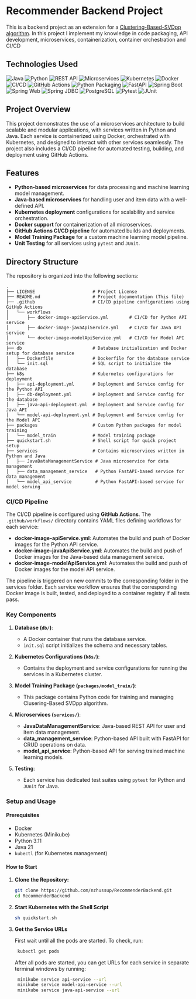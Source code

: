 # Recommender Backend Project

This is a backend project as an extension for a [Clustering-Based-SVDpp algorithm](https://github.com/nzhussup/Clustering-Based-SVDpp). In this project I implement my knowledge in code packaging, API development, microservices, containerization, container orchestration and CI/CD

## Technologies Used

![Java](https://img.shields.io/badge/Java-ED8B00?style=for-the-badge&logo=java&logoColor=white)
![Python](https://img.shields.io/badge/Python-3670A0?style=for-the-badge&logo=python&logoColor=ffdd54)
![REST API](https://img.shields.io/badge/REST_API-005571?style=for-the-badge)
![Microservices](https://img.shields.io/badge/Microservices-0078D7?style=for-the-badge)
![Kubernetes](https://img.shields.io/badge/Kubernetes-326CE5?style=for-the-badge&logo=kubernetes&logoColor=white)
![Docker](https://img.shields.io/badge/Docker-2496ED?style=for-the-badge&logo=docker&logoColor=white)
![CI/CD](https://img.shields.io/badge/CI%2FCD-239120?style=for-the-badge&logo=github-actions&logoColor=white)
![GitHub Actions](https://img.shields.io/badge/GitHub_Actions-2088FF?style=for-the-badge&logo=github-actions&logoColor=white)
![Python Packaging](https://img.shields.io/badge/Python%20Packaging-3776AB?style=for-the-badge&logo=python&logoColor=white)
![FastAPI](https://img.shields.io/badge/FastAPI-009688?style=for-the-badge&logo=fastapi&logoColor=white)
![Spring Boot](https://img.shields.io/badge/Spring_Boot-6DB33F?style=for-the-badge&logo=spring-boot&logoColor=white)
![Spring Web](https://img.shields.io/badge/Spring_Web-6DB33F?style=for-the-badge&logo=spring&logoColor=white)
![Spring JDBC](https://img.shields.io/badge/SpringJDBC-6DB33F?style=for-the-badge&logo=spring&logoColor=white)
![PostgreSQL](https://img.shields.io/badge/PostgreSQL-316192?style=for-the-badge&logo=postgresql&logoColor=white)
![Pytest](https://img.shields.io/badge/Pytest-0A9EDC?style=for-the-badge&logo=pytest&logoColor=white)
![JUnit](https://img.shields.io/badge/JUnit-25A162?style=for-the-badge&logo=junit5&logoColor=white)

## Project Overview

This project demonstrates the use of a microservices architecture to build scalable and modular applications, with services written in Python and Java. Each service is containerized using Docker, orchestrated with Kubernetes, and designed to interact with other services seamlessly. The project also includes a CI/CD pipeline for automated testing, building, and deployment using GitHub Actions.

## Features

- **Python-based microservices** for data processing and machine learning model management.
- **Java-based microservices** for handling user and item data with a well-defined API.
- **Kubernetes deployment** configurations for scalability and service orchestration.
- **Docker support** for containerization of all microservices.
- **GitHub Actions CI/CD pipeline** for automated builds and deployments.
- **Model Training Package** for a custom machine learning model pipeline.
- **Unit Testing** for all services using `pytest` and `JUnit`.

## Directory Structure

The repository is organized into the following sections:

```
.
├── LICENSE                      # Project License
├── README.md                    # Project documentation (This file)
├── .github                      # CI/CD pipeline configurations using GitHub Actions
│   └── workflows
│       ├── docker-image-apiService.yml        # CI/CD for Python API service
│       ├── docker-image-javaApiService.yml    # CI/CD for Java API service
│       └── docker-image-modelApiService.yml   # CI/CD for Model API service
├── db                           # Database initialization and Docker setup for database service
│   ├── Dockerfile               # Dockerfile for the database service
│   └── init.sql                 # SQL script to initialize the database
├── k8s                          # Kubernetes configurations for deployment
│   ├── api-deployment.yml       # Deployment and Service config for the Python API
│   ├── db-deployment.yml        # Deployment and Service config for the database
│   ├── java-api-deployment.yml  # Deployment and Service config for Java API
│   └── model-api-deployment.yml # Deployment and Service config for the Model API
├── packages                     # Custom Python packages for model training
│   └── model_train              # Model training package
├── quickstart.sh                # Shell script for quick project setup
├── services                     # Contains microservices written in Python and Java
│   ├── JavaDataManagementService # Java microservice for data management
│   ├── data_management_service   # Python FastAPI-based service for data management
│   └── model_api_service         # Python FastAPI-based service for model serving
```

### **CI/CD Pipeline**

The CI/CD pipeline is configured using **GitHub Actions**. The `.github/workflows/` directory contains YAML files defining workflows for each service:

- **docker-image-apiService.yml**: Automates the build and push of Docker images for the Python API service.
- **docker-image-javaApiService.yml**: Automates the build and push of Docker images for the Java-based data management service.
- **docker-image-modelApiService.yml**: Automates the build and push of Docker images for the model API service.

The pipeline is triggered on new commits to the corresponding folder in the services folder. Each service workflow ensures that the corresponding Docker image is built, tested, and deployed to a container registry if all tests pass.

### **Key Components**

1. **Database (`db/`)**:

   - A Docker container that runs the database service.
   - `init.sql` script initializes the schema and necessary tables.

2. **Kubernetes Configurations (`k8s/`)**:

   - Contains the deployment and service configurations for running the services in a Kubernetes cluster.

3. **Model Training Package (`packages/model_train/`)**:

   - This package contains Python code for training and managing Clusering-Based SVDpp algorithm.

4. **Microservices (`services/`)**:

   - **JavaDataManagementService**: Java-based REST API for user and item data management.
   - **data_management_service**: Python-based API built with FastAPI for CRUD operations on data.
   - **model_api_service**: Python-based API for serving trained machine learning models.

5. **Testing**:
   - Each service has dedicated test suites using `pytest` for Python and `JUnit` for Java.

### **Setup and Usage**

#### Prerequisites

- Docker
- Kubernetes (Minikube)
- Python 3.11
- Java 21
- `kubectl` (for Kubernetes management)

#### How to Start

1. **Clone the Repository:**

   ```bash
   git clone https://github.com/nzhussup/RecommenderBackend.git
   cd RecommenderBackend
   ```

2. **Start Kubernetes with the Shell Script**

   ```bash
   sh quickstart.sh
   ```

3. **Get the Service URLs**

   First wait until all the pods are started. To check, run:

   ```bash
    kubectl get pods
   ```

   After all pods are started, you can get URLs for each service in separate terminal windows by running:

   ```bash
    minikube service api-service --url
    minikube service model-api-service --url
    minikube service java-api-service --url
   ```
